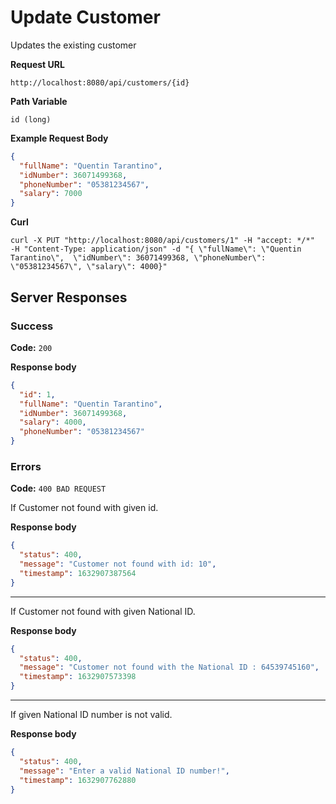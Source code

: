 # Update Customer

Updates the existing customer

**Request URL**

`http://localhost:8080/api/customers/{id}`

**Path Variable**

`id (long)`


**Example Request Body**

```json
{
  "fullName": "Quentin Tarantino",
  "idNumber": 36071499368,
  "phoneNumber": "05381234567",
  "salary": 7000
}
```

**Curl**

`curl -X PUT "http://localhost:8080/api/customers/1" -H "accept: */*" 
-H "Content-Type: application/json" -d "{ \"fullName\": \"Quentin Tarantino\", 
\"idNumber\": 36071499368, \"phoneNumber\": \"05381234567\", \"salary\": 4000}"`

## Server Responses
### Success

**Code:** `200`

**Response body**
```json
{
  "id": 1,
  "fullName": "Quentin Tarantino",
  "idNumber": 36071499368,
  "salary": 4000,
  "phoneNumber": "05381234567"
}
```
### Errors
**Code:** `400 BAD REQUEST`

If Customer not found with given id.

**Response body**
```json
{
  "status": 400,
  "message": "Customer not found with id: 10",
  "timestamp": 1632907387564
}
```
---
If Customer not found with given National ID.

**Response body**
```json
{
  "status": 400,
  "message": "Customer not found with the National ID : 64539745160",
  "timestamp": 1632907573398
}
```
---
If given National ID number is not valid.

**Response body**
```json
{
  "status": 400,
  "message": "Enter a valid National ID number!",
  "timestamp": 1632907762880
}
```


